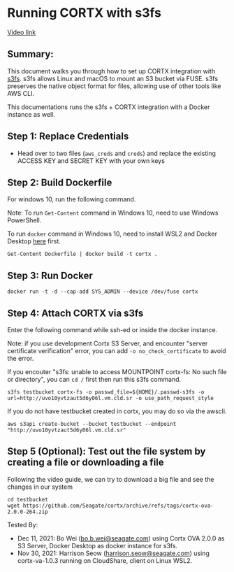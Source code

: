 # Running CORTX with s3fs

[Video link](https://vimeo.com/581753953)


Summary:
----
This document walks you through how to set up CORTX integration with [s3fs](https://github.com/s3fs-fuse/s3fs-fuse). s3fs allows Linux and macOS to mount an S3 bucket via FUSE. s3fs preserves the native object format for files, allowing use of other tools like AWS CLI.

This documentations runs the s3fs + CORTX integration with a Docker instance as well.



Step 1: Replace Credentials
--------

- Head over to two files (```aws_creds``` and ```creds```) and replace the existing ACCESS KEY and SECRET KEY with your own keys



Step 2: Build Dockerfile
--------

For windows 10, run the following command.

Note: To run `Get-Content` command in Windows 10, need to use Windows PowerShell.

To run `docker` command in Windows 10, need to install WSL2 and Docker Desktop [here](https://www.docker.com/products/docker-desktop) first.
```
Get-Content Dockerfile | docker build -t cortx .
```

Step 3: Run Docker
------
```
docker run -t -d --cap-add SYS_ADMIN --device /dev/fuse cortx
```

Step 4: Attach CORTX via s3fs
------

Enter the following command while ssh-ed or inside the docker instance.

Note: if you use development Cortx S3 Server, and encounter "server certificate verification" error, you can add `-o no_check_certificate` to avoid the error.

If you encouter "s3fs: unable to access MOUNTPOINT cortx-fs: No such file or directory", you can `cd /` first then run this s3fs command.
```
s3fs testbucket cortx-fs -o passwd_file=${HOME}/.passwd-s3fs -o url=http://uvo10yvtzaut5d6y06l.vm.cld.sr -o use_path_request_style
```

If you do not have testbucket created in cortx, you may do so via the awscli.

```
aws s3api create-bucket --bucket testbucket --endpoint "http://uvo10yvtzaut5d6y06l.vm.cld.sr"
```



Step 5 (Optional): Test out the file system by creating a file or downloading a file
------

Following the video guide, we can try to download a big file and see the changes in our system

```
cd testbucket
wget https://github.com/Seagate/cortx/archive/refs/tags/cortx-ova-2.0.0-264.zip
```

Tested By:

- Dec 11, 2021: Bo Wei (bo.b.wei@seagate.com) using Cortx OVA 2.0.0 as S3 Server, Docker Desktop as docker instance for s3fs.
- Nov 30, 2021: Harrison Seow (harrison.seow@seagate.com) using cortx-va-1.0.3 running on CloudShare, client on Linux WSL2.
